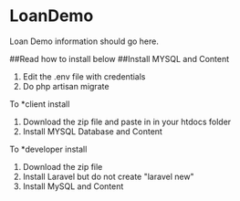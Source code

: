 # LoanDemo

Loan Demo information should go here.

##Read how to install below
##Install MYSQL and Content
1. Edit the .env file with credentials
2. Do php artisan migrate

To *client install
1. Download the zip file and paste in in your htdocs folder
2. Install MYSQL Database and Content

To *developer install
1. Download the zip file
2. Install Laravel but do not create "laravel new"
3. Install MySQL and Content
